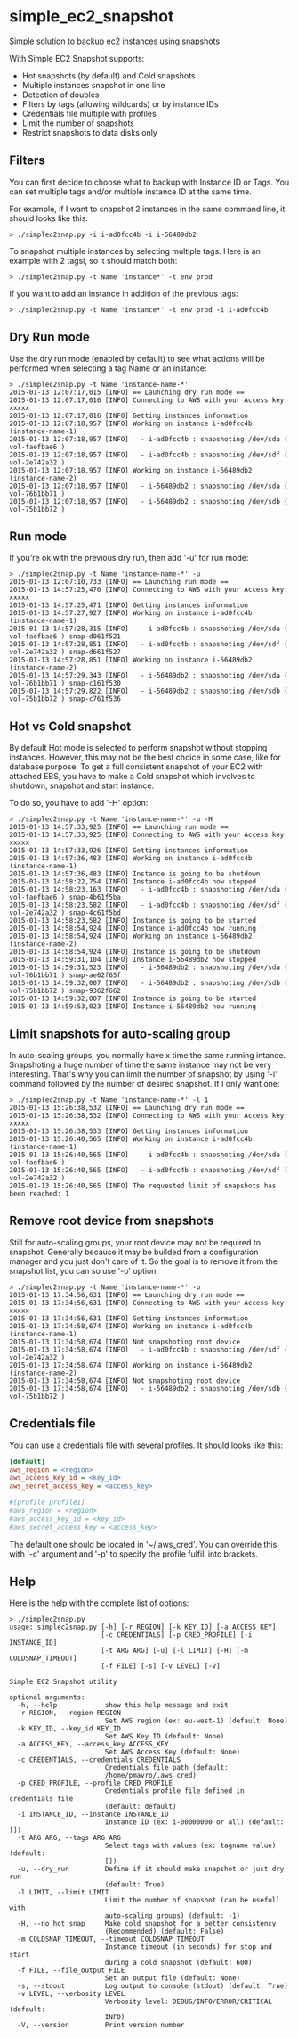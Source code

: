 simple_ec2_snapshot
===================

Simple solution to backup ec2 instances using snapshots

With Simple EC2 Snapshot supports:

* Hot snapshots (by default) and Cold snapshots
* Multiple instances snapshot in one line
* Detection of doubles
* Filters by tags (allowing wildcards) or by instance IDs
* Credentials file multiple with profiles
* Limit the number of snapshots
* Restrict snapshots to data disks only

## Filters

You can first decide to choose what to backup with Instance ID or Tags. You can set multiple tags and/or multiple instance ID at the same time.

For example, if I want to snapshot 2 instances in the same command line, it should looks like this:
```
> ./simplec2snap.py -i i-ad0fcc4b -i i-56489db2
```

To snapshot multiple instances by selecting multiple tags. Here is an example with 2 tagsi, so it should match both:
```
> ./simplec2snap.py -t Name 'instance*' -t env prod
```

If you want to add an instance in addition of the previous tags:
```
> ./simplec2snap.py -t Name 'instance*' -t env prod -i i-ad0fcc4b
```

## Dry Run mode

Use the dry run mode (enabled by default) to see what actions will be performed when selecting a tag Name or an instance:
```
> ./simplec2snap.py -t Name 'instance-name-*'
2015-01-13 12:07:17,015 [INFO] == Launching dry run mode ==
2015-01-13 12:07:17,016 [INFO] Connecting to AWS with your Access key: xxxxx
2015-01-13 12:07:17,016 [INFO] Getting instances information
2015-01-13 12:07:18,957 [INFO] Working on instance i-ad0fcc4b (instance-name-1)
2015-01-13 12:07:18,957 [INFO]   - i-ad0fcc4b : snapshoting /dev/sda ( vol-faefbae6 )
2015-01-13 12:07:18,957 [INFO]   - i-ad0fcc4b : snapshoting /dev/sdf ( vol-2e742a32 )
2015-01-13 12:07:18,957 [INFO] Working on instance i-56489db2 (instance-name-2)
2015-01-13 12:07:18,957 [INFO]   - i-56489db2 : snapshoting /dev/sda ( vol-76b1bb71 )
2015-01-13 12:07:18,957 [INFO]   - i-56489db2 : snapshoting /dev/sdb ( vol-75b1bb72 )
```

## Run mode

If you're ok with the previous dry run, then add '-u' for run mode:
```
> ./simplec2snap.py -t Name 'instance-name-*' -u
2015-01-13 12:07:10,733 [INFO] == Launching run mode ==
2015-01-13 14:57:25,470 [INFO] Connecting to AWS with your Access key: xxxxx
2015-01-13 14:57:25,471 [INFO] Getting instances information
2015-01-13 14:57:27,927 [INFO] Working on instance i-ad0fcc4b (instance-name-1)
2015-01-13 14:57:28,315 [INFO]   - i-ad0fcc4b : snapshoting /dev/sda ( vol-faefbae6 ) snap-d061f521
2015-01-13 14:57:28,851 [INFO]   - i-ad0fcc4b : snapshoting /dev/sdf ( vol-2e742a32 ) snap-d661f527
2015-01-13 14:57:28,851 [INFO] Working on instance i-56489db2 (instance-name-2)
2015-01-13 14:57:29,343 [INFO]   - i-56489db2 : snapshoting /dev/sda ( vol-76b1bb71 ) snap-c161f530
2015-01-13 14:57:29,822 [INFO]   - i-56489db2 : snapshoting /dev/sdb ( vol-75b1bb72 ) snap-c761f536
```

## Hot vs Cold snapshot

By default Hot mode is selected to perform snapshot without stopping instances. However, this may not be the best choice in some case, like for database purpose. To get a full consistent snapshot of your EC2 with attached EBS, you have to make a Cold snapshot which involves to shutdown, snapshot and start instance.

To do so, you have to add '-H' option:
```
> ./simplec2snap.py -t Name 'instance-name-*' -u -H
2015-01-13 14:57:33,925 [INFO] == Launching run mode ==
2015-01-13 14:57:33,925 [INFO] Connecting to AWS with your Access key: xxxxx
2015-01-13 14:57:33,926 [INFO] Getting instances information
2015-01-13 14:57:36,483 [INFO] Working on instance i-ad0fcc4b (instance-name-1)
2015-01-13 14:57:36,483 [INFO] Instance is going to be shutdown
2015-01-13 14:58:22,754 [INFO] Instance i-ad0fcc4b now stopped !
2015-01-13 14:58:23,163 [INFO]   - i-ad0fcc4b : snapshoting /dev/sda ( vol-faefbae6 ) snap-4b61f5ba
2015-01-13 14:58:23,582 [INFO]   - i-ad0fcc4b : snapshoting /dev/sdf ( vol-2e742a32 ) snap-4c61f5bd
2015-01-13 14:58:23,582 [INFO] Instance is going to be started
2015-01-13 14:58:54,924 [INFO] Instance i-ad0fcc4b now running !
2015-01-13 14:58:54,924 [INFO] Working on instance i-56489db2 (instance-name-2)
2015-01-13 14:58:54,924 [INFO] Instance is going to be shutdown
2015-01-13 14:59:31,104 [INFO] Instance i-56489db2 now stopped !
2015-01-13 14:59:31,523 [INFO]   - i-56489db2 : snapshoting /dev/sda ( vol-76b1bb71 ) snap-ae62f65f
2015-01-13 14:59:32,007 [INFO]   - i-56489db2 : snapshoting /dev/sdb ( vol-75b1bb72 ) snap-9362f662
2015-01-13 14:59:32,007 [INFO] Instance is going to be started
2015-01-13 14:59:53,023 [INFO] Instance i-56489db2 now running !
```

## Limit snapshots for auto-scaling group

In auto-scaling groups, you normally have x time the same running intance. Snapshoting a huge number of time the same instance may not be very interesting. That's why you can limit the number of snapshot by using '-l' command followed by the number of desired snapshot. If I only want one:
```
> ./simplec2snap.py -t Name 'instance-name-*' -l 1
2015-01-13 15:26:38,532 [INFO] == Launching dry run mode ==
2015-01-13 15:26:38,532 [INFO] Connecting to AWS with your Access key: xxxxx
2015-01-13 15:26:38,533 [INFO] Getting instances information
2015-01-13 15:26:40,565 [INFO] Working on instance i-ad0fcc4b (instance-name-1)
2015-01-13 15:26:40,565 [INFO]   - i-ad0fcc4b : snapshoting /dev/sda ( vol-faefbae6 )
2015-01-13 15:26:40,565 [INFO]   - i-ad0fcc4b : snapshoting /dev/sdf ( vol-2e742a32 )
2015-01-13 15:26:40,565 [INFO] The requested limit of snapshots has been reached: 1
```

## Remove root device from snapshots

Still for auto-scaling groups, your root device may not be required to snapshot. Generally because it may be builded from a configuration manager and you just don't care of it. So the goal is to remove it from the snapshot list, you can so use '-o' option:

```
> ./simplec2snap.py -t Name 'instance-name-*' -o
2015-01-13 17:34:56,631 [INFO] == Launching dry run mode ==
2015-01-13 17:34:56,631 [INFO] Connecting to AWS with your Access key: xxxxx
2015-01-13 17:34:56,631 [INFO] Getting instances information
2015-01-13 17:34:58,674 [INFO] Working on instance i-ad0fcc4b (instance-name-1)
2015-01-13 17:34:58,674 [INFO] Not snapshoting root device
2015-01-13 17:34:58,674 [INFO]   - i-ad0fcc4b : snapshoting /dev/sdf ( vol-2e742a32 )
2015-01-13 17:34:58,674 [INFO] Working on instance i-56489db2 (instance-name-2)
2015-01-13 17:34:58,674 [INFO] Not snapshoting root device
2015-01-13 17:34:58,674 [INFO]   - i-56489db2 : snapshoting /dev/sdb ( vol-75b1bb72 )
```

## Credentials file

You can use a credentials file with several profiles. It should looks like this:
```ini
[default]
aws_region = <region>
aws_access_key_id = <key_id>
aws_secret_access_key = <access_key>

#[profile profile1]
#aws_region = <region>
#aws_access_key_id = <key_id>
#aws_secret_access_key = <access_key>
```
The default one should be located in '~/.aws_cred'. You can override this with '-c' argument and '-p' to specify the profile fulfill into brackets.

## Help

Here is the help with the complete list of options:
```
> ./simplec2snap.py
usage: simplec2snap.py [-h] [-r REGION] [-k KEY_ID] [-a ACCESS_KEY]
                       [-c CREDENTIALS] [-p CRED_PROFILE] [-i INSTANCE_ID]
                       [-t ARG ARG] [-u] [-l LIMIT] [-H] [-m COLDSNAP_TIMEOUT]
                       [-f FILE] [-s] [-v LEVEL] [-V]

Simple EC2 Snapshot utility

optional arguments:
  -h, --help            show this help message and exit
  -r REGION, --region REGION
                        Set AWS region (ex: eu-west-1) (default: None)
  -k KEY_ID, --key_id KEY_ID
                        Set AWS Key ID (default: None)
  -a ACCESS_KEY, --access_key ACCESS_KEY
                        Set AWS Access Key (default: None)
  -c CREDENTIALS, --credentials CREDENTIALS
                        Credentials file path (default:
                        /home/pmavro/.aws_cred)
  -p CRED_PROFILE, --profile CRED_PROFILE
                        Credentials profile file defined in credentials file
                        (default: default)
  -i INSTANCE_ID, --instance INSTANCE_ID
                        Instance ID (ex: i-00000000 or all) (default: [])
  -t ARG ARG, --tags ARG ARG
                        Select tags with values (ex: tagname value) (default:
                        [])
  -u, --dry_run         Define if it should make snapshot or just dry run
                        (default: True)
  -l LIMIT, --limit LIMIT
                        Limit the number of snapshot (can be usefull with
                        auto-scaling groups) (default: -1)
  -H, --no_hot_snap     Make cold snapshot for a better consistency
                        (Recommended) (default: False)
  -m COLDSNAP_TIMEOUT, --timeout COLDSNAP_TIMEOUT
                        Instance timeout (in seconds) for stop and start
                        during a cold snapshot (default: 600)
  -f FILE, --file_output FILE
                        Set an output file (default: None)
  -s, --stdout          Log output to console (stdout) (default: True)
  -v LEVEL, --verbosity LEVEL
                        Verbosity level: DEBUG/INFO/ERROR/CRITICAL (default:
                        INFO)
  -V, --version         Print version number
```

